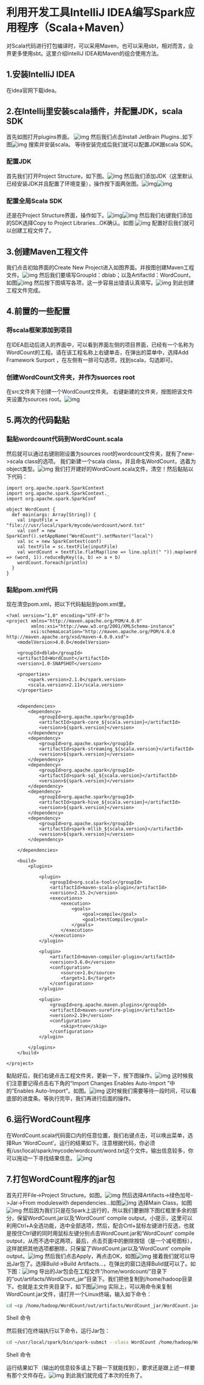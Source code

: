 # 利用开发工具IntelliJ IDEA编写Spark应用程序（Scala+Maven）


对Scala代码进行打包编译时，可以采用Maven，也可以采用sbt，相对而言，业界更多使用sbt。这里介绍IntelliJ IDEA和Maven的组合使用方法。

## 1.安装IntelliJ IDEA

在idea官网下载idea。

## 2.在Intellij里安装scala插件，并配置JDK，scala SDK

首先如图打开plugins界面。
![img](http://dblab.xmu.edu.cn/blog/wp-content/uploads/2017/02/2.png)
然后我们点击Install JetBrain Plugins..如下图![img](http://dblab.xmu.edu.cn/blog/wp-content/uploads/2017/02/3.png)
搜索并安装scala。
等待安装完成后我们就可以配置JDK跟scala SDK。

### 配置JDK

首先我们打开Project Structure，如下图。![img](http://dblab.xmu.edu.cn/blog/wp-content/uploads/2017/02/4.png)
然后我们添加JDK（这里默认已经安装JDK并且配置了环境变量），操作按下面两张图。![img](http://dblab.xmu.edu.cn/blog/wp-content/uploads/2017/02/5.png)![img](http://dblab.xmu.edu.cn/blog/wp-content/uploads/2017/02/6.png)

### 配置全局Scala SDK

还是在Project Structure界面，操作如下。![img](http://dblab.xmu.edu.cn/blog/wp-content/uploads/2017/02/7.png)![img](http://dblab.xmu.edu.cn/blog/wp-content/uploads/2017/02/8.png)
然后我们右键我们添加的SDK选择Copy to Project Libraries…OK确认。如图
![img](http://dblab.xmu.edu.cn/blog/wp-content/uploads/2017/02/25.png)
配置好后我们就可以创建工程文件了。

## 3.创建Maven工程文件

我们点击初始界面的Create New Project进入如图界面。并按图创建Maven工程文件。![img](http://dblab.xmu.edu.cn/blog/wp-content/uploads/2017/02/9.png)
然后我们要填写GroupId：dblab；以及ArtifactId：WordCount，如图![img](http://dblab.xmu.edu.cn/blog/wp-content/uploads/2017/02/10.png)
然后按下图填写各项，这一步容易出错请认真填写。![img](http://dblab.xmu.edu.cn/blog/wp-content/uploads/2017/02/11.png)
到此创建工程文件完成。

## 4.前置的一些配置

### 将scala框架添加到项目

在IDEA启动后进入的界面中，可以看到界面左侧的项目界面，已经有一个名称为WordCount的工程。请在该工程名称上右键单击，在弹出的菜单中，选择Add Framework Surport ，在左侧有一排可勾选项，找到scala，勾选即可。

### 创建WordCount文件夹，并作为suorces root

在src文件夹下创建一个WordCount文件夹。
右键新建的文件夹，按图把该文件夹设置为sources root。![img](http://dblab.xmu.edu.cn/blog/wp-content/uploads/2017/02/12.png)

## 5.两次的代码黏贴

### 黏贴wordcount代码到WordCount.scala

然后就可以通过右键刚刚设置为sources root的wordcount文件夹，就有了new->scala class的选项。
我们新建一个scala class，并且命名WordCount，选着为object类型。![img](http://dblab.xmu.edu.cn/blog/wp-content/uploads/2017/02/13.png)
我们打开建好的WordCount.scala文件，清空！然后黏贴以下代码：

```
import org.apache.spark.SparkContext
import org.apache.spark.SparkContext._
import org.apache.spark.SparkConf

object WordCount {
  def main(args: Array[String]) {
    val inputFile =  "file:///usr/local/spark/mycode/wordcount/word.txt"
    val conf = new SparkConf().setAppName("WordCount").setMaster("local")
    val sc = new SparkContext(conf)
    val textFile = sc.textFile(inputFile)
    val wordCount = textFile.flatMap(line => line.split(" ")).map(word => (word, 1)).reduceByKey((a, b) => a + b)
    wordCount.foreach(println)
  }
}
```

### 黏贴pom.xml代码

现在清空pom.xml，把以下代码黏贴到pom.xml里。

```
<?xml version="1.0" encoding="UTF-8"?>
<project xmlns="http://maven.apache.org/POM/4.0.0"
         xmlns:xsi="http://www.w3.org/2001/XMLSchema-instance"
         xsi:schemaLocation="http://maven.apache.org/POM/4.0.0 http://maven.apache.org/xsd/maven-4.0.0.xsd">
    <modelVersion>4.0.0</modelVersion>

    <groupId>dblab</groupId>
    <artifactId>WordCount</artifactId>
    <version>1.0-SNAPSHOT</version>

    <properties>
        <spark.version>2.1.0</spark.version>
        <scala.version>2.11</scala.version>
    </properties>


    <dependencies>
        <dependency>
            <groupId>org.apache.spark</groupId>
            <artifactId>spark-core_${scala.version}</artifactId>
            <version>${spark.version}</version>
        </dependency>
        <dependency>
            <groupId>org.apache.spark</groupId>
            <artifactId>spark-streaming_${scala.version}</artifactId>
            <version>${spark.version}</version>
        </dependency>
        <dependency>
            <groupId>org.apache.spark</groupId>
            <artifactId>spark-sql_${scala.version}</artifactId>
            <version>${spark.version}</version>
        </dependency>
        <dependency>
            <groupId>org.apache.spark</groupId>
            <artifactId>spark-hive_${scala.version}</artifactId>
            <version>${spark.version}</version>
        </dependency>
        <dependency>
            <groupId>org.apache.spark</groupId>
            <artifactId>spark-mllib_${scala.version}</artifactId>
            <version>${spark.version}</version>
        </dependency>

    </dependencies>

    <build>
        <plugins>

            <plugin>
                <groupId>org.scala-tools</groupId>
                <artifactId>maven-scala-plugin</artifactId>
                <version>2.15.2</version>
                <executions>
                    <execution>
                        <goals>
                            <goal>compile</goal>
                            <goal>testCompile</goal>
                        </goals>
                    </execution>
                </executions>
            </plugin>

            <plugin>
                <artifactId>maven-compiler-plugin</artifactId>
                <version>3.6.0</version>
                <configuration>
                    <source>1.8</source>
                    <target>1.8</target>
                </configuration>
            </plugin>

            <plugin>
                <groupId>org.apache.maven.plugins</groupId>
                <artifactId>maven-surefire-plugin</artifactId>
                <version>2.19</version>
                <configuration>
                    <skip>true</skip>
                </configuration>
            </plugin>

        </plugins>
    </build>

</project>
```

黏贴好后，我们右键点击工程文件夹，更新一下，按下图操作。![img](http://dblab.xmu.edu.cn/blog/wp-content/uploads/2017/02/14.png)
这时候我们注意要记得点击右下角的“Import Changes Enables Auto-Import ”中的”Enables Auto-Import”。如图。![img](http://dblab.xmu.edu.cn/blog/wp-content/uploads/2017/02/15.png)
这时候我们需要等待一段时间，可以看底部的进度条。等执行完毕，我们再进行后面的操作。

## 6.运行WordCount程序

在WordCount.scala代码窗口内的任意位置，我们右键点击，可以唤出菜单，选择Run ‘WordCount’。运行的结果如下。注意根据代码，你必须有/usr/local/spark/mycode/wordcount/word.txt这个文件。输出信息较多，你可以拖动一下寻找结果信息。
![img](http://dblab.xmu.edu.cn/blog/wp-content/uploads/2017/02/16.png)

## 7.打包WordCount程序的jar包

首先打开File->Project Structure。如图。![img](http://dblab.xmu.edu.cn/blog/wp-content/uploads/2017/02/17-1.png)
然后选择Artifacts->绿色加号->Jar->From moduleswith dependencies…如图![img](http://dblab.xmu.edu.cn/blog/wp-content/uploads/2017/02/18.png)
选择Main Class，如图![img](http://dblab.xmu.edu.cn/blog/wp-content/uploads/2017/02/19.png)
然后因为我们只是在Spark上运行的，所以我们要删除下图红框里多余的部分，保留WordCount.jar以及‘WordCount’ compile output。小提示，这里可以利用Ctrl+A全选功能，选中全部选项，然后，配合Crtl+鼠标左键进行反选，也就是按住Ctrl键的同时用鼠标左键分别点击WordCount.jar和‘WordCount’ compile output，从而不选中这两项，最后，点击页面中的删除按钮（是一个减号图标），这样就把其他选项都删除，只保留了WordCount.jar以及‘WordCount’ compile output。![img](http://dblab.xmu.edu.cn/blog/wp-content/uploads/2017/02/20.png)
然后我们点击Apply，再点击OK，如图![img](http://dblab.xmu.edu.cn/blog/wp-content/uploads/2017/02/21.png)
接着我们就可以导出Jar包了。选择Build->Build Artifacts…，在弹出的窗口选择Bulid就可以了。如下图：![img](http://dblab.xmu.edu.cn/blog/wp-content/uploads/2017/02/22.png)
导出的Jar包会在工程文件“/home/wordcount/”目录下的“out/artifacts/WordCount_jar”目录下。我们把他复制到/home/hadoop目录下。也就是主文件夹目录下，如下图![img](http://dblab.xmu.edu.cn/blog/wp-content/uploads/2017/02/23.png)
实际上，可以用命令来复制WordCount.jar文件，请打开一个Linux终端，输入如下命令：

```bash
cd ~cp /home/hadoop/WordCount/out/artifacts/WordCount_jar/WordCount.jar /home/hadoop
```

Shell 命令

然后我们在终端执行以下命令，运行Jar包：

```bash
cd ~/usr/local/spark/bin/spark-submit --class WordCount /home/hadoop/WordCount.jar
```

Shell 命令

运行结果如下（输出的信息较多请上下翻一下就能找到），要求还是跟上述一样要有那个文件存在。![img](http://dblab.xmu.edu.cn/blog/wp-content/uploads/2017/02/24.png)
到此我们就完成了本次的任务了。